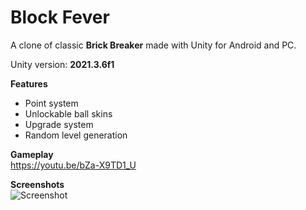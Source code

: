 # Block Fever
A clone of classic <b>Brick Breaker</b> made with Unity for Android and PC.

Unity version: <b>2021.3.6f1</b>

<b>Features</b>
* Point system
* Unlockable ball skins
* Upgrade system
* Random level generation

<b>Gameplay</b><br>
https://youtu.be/bZa-X9TD1_U

<b>Screenshots</b><br>
![Screenshot](https://github.com/barangkbyr/brick-breaker/blob/main/MainMenu.png)
